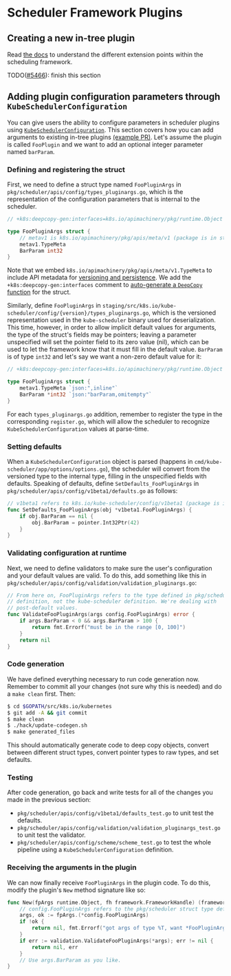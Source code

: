 # Scheduler Framework Plugins

## Creating a new in-tree plugin

Read [the docs](https://kubernetes.io/docs/concepts/scheduling-eviction/scheduling-framework/)
to understand the different extension points within the scheduling framework.

TODO([#5466](https://github.com/kubernetes/community/issues/5466)): finish this section

## Adding plugin configuration parameters through `KubeSchedulerConfiguration`

You can give users the ability to configure parameters in scheduler plugins using
[`KubeSchedulerConfiguration`](https://kubernetes.io/docs/reference/scheduling/config/).
This section covers how you can add arguments to existing in-tree plugins [(example PR)](https://github.com/kubernetes/kubernetes/pull/94814).
Let's assume the plugin is called `FooPlugin` and we want to add an optional
integer parameter named `barParam`.

### Defining and registering the struct

First, we need to define a struct type named `FooPluginArgs` in
`pkg/scheduler/apis/config/types_pluginargs.go`, which is the representation of
the configuration parameters that is internal to the scheduler.

```go
// +k8s:deepcopy-gen:interfaces=k8s.io/apimachinery/pkg/runtime.Object

type FooPluginArgs struct {
	// metav1 is k8s.io/apimachinery/pkg/apis/meta/v1 (package is in staging/src)
	metav1.TypeMeta
	BarParam int32
}
```

Note that we embed `k8s.io/apimachinery/pkg/apis/meta/v1.TypeMeta` to include
API metadata for [versioning and persistence](https://github.com/kubernetes/community/blob/master/contributors/devel/sig-architecture/api-conventions.md#api-conventions).
We add the `+k8s:deepcopy-gen:interfaces` comment to [auto-generate a `DeepCopy` function](https://github.com/kubernetes/kubernetes/tree/master/staging/src/k8s.io/code-generator)
for the struct.

Similarly, define `FooPluginArgs` in `staging/src/k8s.io/kube-scheduler/config/{version}/types_pluginargs.go`,
which is the versioned representation used in the `kube-scheduler` binary used
for deserialization. This time, however, in order to allow implicit default
values for arguments, the type of the struct's fields may be pointers; leaving
a parameter unspecified will set the pointer field to its zero value (nil),
which can be used to let the framework know that it must fill in the default
value. `BarParam` is of type `int32` and let's say we want a non-zero default
value for it:

```go
// +k8s:deepcopy-gen:interfaces=k8s.io/apimachinery/pkg/runtime.Object

type FooPluginArgs struct {
	metav1.TypeMeta `json:",inline"`
	BarParam *int32 `json:"barParam,omitempty"`
}
```

For each `types_pluginargs.go` addition, remember to register the type in the
corresponding `register.go`, which will allow the scheduler to recognize
`KubeSchedulerConfiguration` values at parse-time.

### Setting defaults

When a `KubeSchedulerConfiguration` object is parsed (happens in
`cmd/kube-scheduler/app/options/options.go`), the scheduler will convert from
the versioned type to the internal type, filling in the unspecified fields with
defaults. Speaking of defaults, define `SetDefaults_FooPluginArgs` in
`pkg/scheduler/apis/config/v1beta1/defaults.go` as follows:

```go
// v1beta1 refers to k8s.io/kube-scheduler/config/v1beta1 (package is in staging/src)
func SetDefaults_FooPluginArgs(obj *v1beta1.FooPluginArgs) {
	if obj.BarParam == nil {
		obj.BarParam = pointer.Int32Ptr(42)
	}
}
```

### Validating configuration at runtime

Next, we need to define validators to make sure the user's configuration and
your default values are valid. To do this, add something like this in
`pkg/scheduler/apis/config/validation/validation_pluginargs.go`:

```go
// From here on, FooPluginArgs refers to the type defined in pkg/scheduler
// definition, not the kube-scheduler definition. We're dealing with
// post-default values.
func ValidateFooPluginArgs(args config.FooPluginArgs) error {
	if args.BarParam < 0 && args.BarParam > 100 {
		return fmt.Errorf("must be in the range [0, 100]")
	}
	return nil
}
```

### Code generation

We have defined everything necessary to run code generation now. Remember to
commit all your changes (not sure why this is needed) and do a `make clean`
first. Then:

```sh
$ cd $GOPATH/src/k8s.io/kubernetes
$ git add -A && git commit
$ make clean
$ ./hack/update-codegen.sh
$ make generated_files
```

This should automatically generate code to deep copy objects, convert between
different struct types, convert pointer types to raw types, and set defaults.

### Testing

After code generation, go back and write tests for all of the changes you made
in the previous section:

- `pkg/scheduler/apis/config/v1beta1/defaults_test.go` to unit test the
  defaults.
- `pkg/scheduler/apis/config/validation/validation_pluginargs_test.go` to unit
  test the validator.
- `pkg/scheduler/apis/config/scheme/scheme_test.go` to test the whole pipeline
  using a `KubeSchedulerConfiguration` definition.

### Receiving the arguments in the plugin

We can now finally receive `FooPluginArgs` in the plugin code. To do this,
modify the plugin's `New` method signature like so:

```go
func New(fpArgs runtime.Object, fh framework.FrameworkHandle) (framework.Plugin, error) {
	// config.FooPluginArgs refers to the pkg/scheduler struct type definition.
	args, ok := fpArgs.(*config.FooPluginArgs)
	if !ok {
		return nil, fmt.Errorf("got args of type %T, want *FooPluginArgs", fpArgs)
	}
	if err := validation.ValidateFooPluginArgs(*args); err != nil {
		return nil, err
	}
	// Use args.BarParam as you like.
}
```
